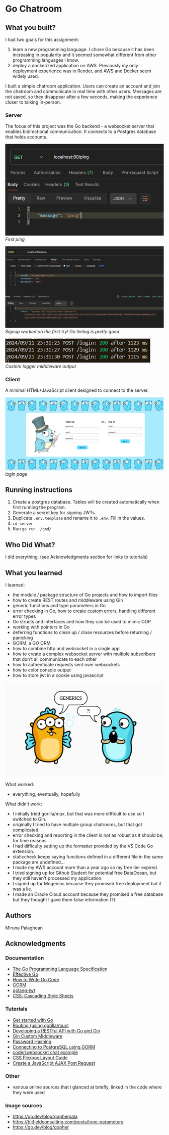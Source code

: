 # Go Chatroom

## What you built?

I had two goals for this assignment:

1. learn a new programming language. I chose Go because it has been increasing
   in popularity and it seemed somewhat different from other programming languages
   I know.
2. deploy a dockerized application on AWS. Previously my only deployment
   experience was in Render, and AWS and Docker seem widely used.

I built a simple chatroom application. Users can create an account and join the
chatroom and communicate in real time with other users. Messages are not saved,
so they disappear after a few seconds, making the experience closer to talking
in-person.

### Server

The focus of this project was the Go backend - a websocket server that enables
bidirectional communication. It connects to a Postgres database that holds
accounts.

![ping](media/first_ping.png)
_First ping_

![signup](media/signup.png)
_Signup worked on the first try! Go linting is pretty good_

![console output](media/logger_output.png)
_Custom logger middleware output_

### Client

A minimal HTML+JavaScript client designed to connect to the server.

![login page](./media/loginpage.png)
_login page_

## Running instructions

1. Create a postgres database. Tables will be created automatically when first running the program.
2. Generate a secret key for signing JWTs.
3. Duplicate `.env.template` and rename it to `.env`. Fill in the values.
4. `cd server`
5. Run `go run ./cmd/`

## Who Did What?

I did everything. (see Acknowledgments section for links to tutorials)

## What you learned

I learned:

- the module / package structure of Go projects and how to import files
- how to create REST routes and middleware using Gin
- generic functions and type parameters in Go
- error checking in Go, how to create custom errors, handling different error types
- Go structs and interfaces and how they can be used to mimic OOP
- working with pointers in Go
- deferring functions to clean up / close resources before returning / panicking
- GORM, a GO ORM
- how to combine http and websocket in a single app
- how to create a complex websocket server with multiple subscribers that don't all communicate to each other
- how to authenticate requests sent over websockets
- how to color console output
- how to store jwt in a cookie using javascript

![generics](media/generics.png)

What worked:

- everything, eventually, hopefully

What didn't work:

- I initially tried gorilla/mux, but that was more difficult to use so I switched to Gin.
- originally I tried to have multiple group chatrooms, but that got complicated.
- error checking and reporting in the client is not as robust as it should be, for time reasons
- I had difficulty setting up the formatter provided by the VS Code Go extension.
- staticcheck keeps saying functions defined in a different file in the same package are undefined...
- I made my AWS account more than a year ago so my free tier expired.
- I tried signing up for Github Student for potential free DataOcean, but they still haven't processed my application.
- I signed up for Mogenius because they promised free deployment but it was a lie.
- I made an Oracle Cloud account because they promised a free database but they thought I gave them false information (?).

## Authors

Miruna Palaghean

## Acknowledgments

### Documentation

- [The Go Programming Language Specification](https://go.dev/ref/spec)
- [Effective Go](https://go.dev/doc/effective_go)
- [How to Write Go Code](https://go.dev/doc/code)
- [GORM](https://gorm.io/docs/index.html)
- [golang-jwt](https://golang-jwt.github.io/jwt/usage/create/)
- [CSS: Cascading Style Sheets](https://developer.mozilla.org/en-US/docs/Web/CSS)

### Tutorials

- [Get started with Go](https://go.dev/doc/tutorial/getting-started)
- [Routing (using gorilla/mux)](https://gowebexamples.com/routes-using-gorilla-mux/)
- [Developing a RESTful API with Go and Gin](https://go.dev/doc/tutorial/web-service-gin)
- [Gin Custom Middleware](https://gin-gonic.com/docs/examples/custom-middleware/)
- [Password Hashing](https://gowebexamples.com/password-hashing/)
- [Connecting to PostgreSQL using GORM](https://dev.to/karanpratapsingh/connecting-to-postgresql-using-gorm-24fj)
- [coder/websocket chat example](https://github.com/coder/websocket/blob/master/internal/examples/chat/chat.go)
- [CSS Flexbox Layout Guide](https://css-tricks.com/snippets/css/a-guide-to-flexbox/)
- [Create a JavaScript AJAX Post Request](https://code.tutsplus.com/create-a-javascript-ajax-post-request-with-and-without-jquery--cms-39195a)

### Other

- various online sources that i glanced at briefly, linked in the code where they were used

### Image sources

- https://go.dev/blog/gophergala
- https://bitfieldconsulting.com/posts/type-parameters
- https://go.dev/blog/gopher
